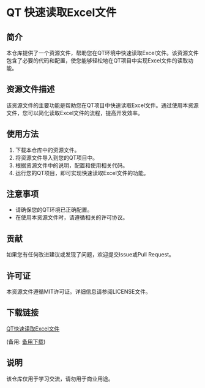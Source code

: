 # QT 快速读取Excel文件

## 简介
本仓库提供了一个资源文件，帮助您在QT环境中快速读取Excel文件。该资源文件包含了必要的代码和配置，使您能够轻松地在QT项目中实现Excel文件的读取功能。

## 资源文件描述
该资源文件的主要功能是帮助您在QT项目中快速读取Excel文件。通过使用本资源文件，您可以简化读取Excel文件的流程，提高开发效率。

## 使用方法
1. 下载本仓库中的资源文件。
2. 将资源文件导入到您的QT项目中。
3. 根据资源文件中的说明，配置和使用相关代码。
4. 运行您的QT项目，即可实现快速读取Excel文件的功能。

## 注意事项
- 请确保您的QT环境已正确配置。
- 在使用本资源文件时，请遵循相关的许可协议。

## 贡献
如果您有任何改进建议或发现了问题，欢迎提交Issue或Pull Request。

## 许可证
本资源文件遵循MIT许可证。详细信息请参阅LICENSE文件。

## 下载链接
[QT快速读取Excel文件](https://pan.quark.cn/s/96146b971a91) 

(备用: [备用下载](https://pan.baidu.com/s/1DDttxz0RznIhBb5KaGMkrg?pwd=rl82))

## 说明

该仓库仅用于学习交流，请勿用于商业用途。
